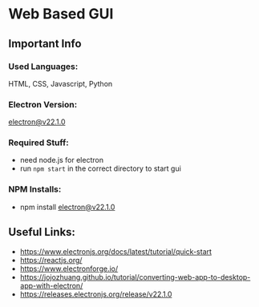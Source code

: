 # Web Based GUI

## Important Info

### Used Languages:
HTML, CSS, Javascript, Python

### Electron Version:
electron@v22.1.0

### Required Stuff:
* need node.js for electron
* run `npm start` in the correct directory to start gui

### NPM Installs:
* npm install electron@v22.1.0

## Useful Links:
* https://www.electronjs.org/docs/latest/tutorial/quick-start
* https://reactjs.org/
* https://www.electronforge.io/
* https://jojozhuang.github.io/tutorial/converting-web-app-to-desktop-app-with-electron/
* https://releases.electronjs.org/release/v22.1.0
